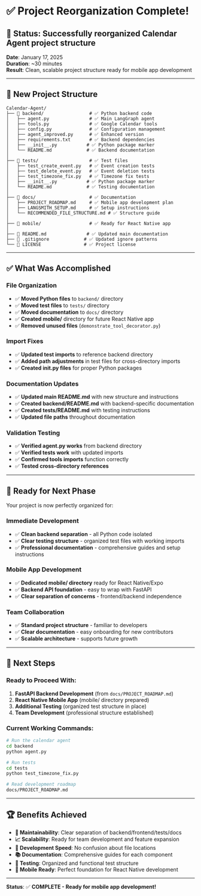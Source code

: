 # ✅ Project Reorganization Complete!

## 🎯 **Status**: Successfully reorganized Calendar Agent project structure

**Date**: January 17, 2025  
**Duration**: ~30 minutes  
**Result**: Clean, scalable project structure ready for mobile app development

---

## 📁 **New Project Structure**

```
Calendar-Agent/
├── 📁 backend/                 # ✅ Python backend code
│   ├── agent.py               # ✅ Main LangGraph agent  
│   ├── tools.py               # ✅ Google Calendar tools
│   ├── config.py              # ✅ Configuration management
│   ├── agent_improved.py      # ✅ Enhanced version
│   ├── requirements.txt       # ✅ Backend dependencies
│   ├── __init__.py           # ✅ Python package marker
│   └── README.md             # ✅ Backend documentation
│
├── 📁 tests/                   # ✅ Test files  
│   ├── test_create_event.py   # ✅ Event creation tests
│   ├── test_delete_event.py   # ✅ Event deletion tests  
│   ├── test_timezone_fix.py   # ✅ Timezone fix tests
│   ├── __init__.py           # ✅ Python package marker
│   └── README.md             # ✅ Testing documentation
│
├── 📁 docs/                    # ✅ Documentation
│   ├── PROJECT_ROADMAP.md     # ✅ Mobile app development plan
│   ├── LANGSMITH_SETUP.md     # ✅ Setup instructions
│   └── RECOMMENDED_FILE_STRUCTURE.md # ✅ Structure guide
│
├── 📁 mobile/                  # ✅ Ready for React Native app
│
├── 📄 README.md               # ✅ Updated main documentation
├── 📄 .gitignore             # ✅ Updated ignore patterns
└── 📄 LICENSE                # ✅ Project license
```

---

## ✅ **What Was Accomplished**

### **File Organization**
- ✅ **Moved Python files** to `backend/` directory
- ✅ **Moved test files** to `tests/` directory  
- ✅ **Moved documentation** to `docs/` directory
- ✅ **Created mobile/** directory for future React Native app
- ✅ **Removed unused files** (`demonstrate_tool_decorator.py`)

### **Import Fixes**
- ✅ **Updated test imports** to reference backend directory
- ✅ **Added path adjustments** in test files for cross-directory imports
- ✅ **Created __init__.py files** for proper Python packages

### **Documentation Updates**
- ✅ **Updated main README.md** with new structure and instructions
- ✅ **Created backend/README.md** with backend-specific documentation  
- ✅ **Created tests/README.md** with testing instructions
- ✅ **Updated file paths** throughout documentation

### **Validation Testing**
- ✅ **Verified agent.py works** from backend directory
- ✅ **Verified tests work** with updated imports
- ✅ **Confirmed tools imports** function correctly
- ✅ **Tested cross-directory references**

---

## 🚀 **Ready for Next Phase**

Your project is now perfectly organized for:

### **Immediate Development**
- ✅ **Clean backend separation** - all Python code isolated
- ✅ **Clear testing structure** - organized test files with working imports
- ✅ **Professional documentation** - comprehensive guides and setup instructions

### **Mobile App Development** 
- ✅ **Dedicated mobile/ directory** ready for React Native/Expo
- ✅ **Backend API foundation** - easy to wrap with FastAPI
- ✅ **Clear separation of concerns** - frontend/backend independence

### **Team Collaboration**
- ✅ **Standard project structure** - familiar to developers
- ✅ **Clear documentation** - easy onboarding for new contributors
- ✅ **Scalable architecture** - supports future growth

---

## 🎯 **Next Steps**

### **Ready to Proceed With**:
1. **FastAPI Backend Development** (from `docs/PROJECT_ROADMAP.md`)
2. **React Native Mobile App** (mobile/ directory prepared)
3. **Additional Testing** (organized test structure in place)
4. **Team Development** (professional structure established)

### **Current Working Commands**:
```bash
# Run the calendar agent
cd backend
python agent.py

# Run tests  
cd tests
python test_timezone_fix.py

# Read development roadmap
docs/PROJECT_ROADMAP.md
```

---

## 🏆 **Benefits Achieved**

- **🔧 Maintainability**: Clear separation of backend/frontend/tests/docs
- **📈 Scalability**: Ready for team development and feature expansion  
- **🚀 Development Speed**: No confusion about file locations
- **📚 Documentation**: Comprehensive guides for each component
- **🧪 Testing**: Organized and functional test structure
- **📱 Mobile Ready**: Perfect foundation for React Native development

---

**Status**: ✅ **COMPLETE - Ready for mobile app development!** 